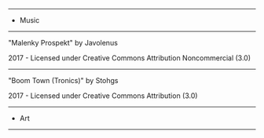 *************
* Music
*************

"Malenky Prospekt"
by Javolenus

2017 - Licensed under
Creative Commons
Attribution Noncommercial (3.0)

---

"Boom Town (Tronics)"
by Stohgs

2017 - Licensed under
Creative Commons
Attribution (3.0)

*************
* Art
*************
